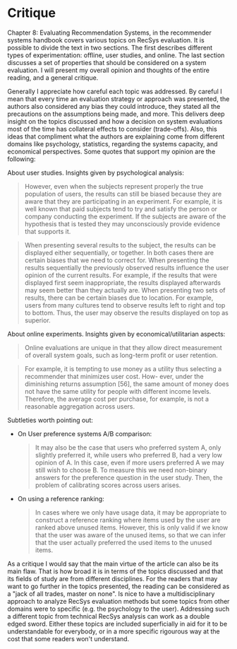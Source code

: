 # Critique

Chapter 8: Evaluating Recommendation Systems, in the recommender systems handbook covers various topics on RecSys evaluation. It is possible to divide the text in two sections. The first describes different types of experimentation: offline, user studies, and online. The last section discusses a set of properties that should be considered on a system evaluation. I will present my overall opinion and thoughts of the entire reading, and a general critique.

Generally I appreciate how careful each topic was addressed. By careful I mean that every time an evaluation strategy or approach was presented, the authors also considered any bias they could introduce, they stated all the precautions on the assumptions being made, and more. This delivers deep insight on the topics discussed and how a decision on system evaluations most of the time has collateral effects to consider (trade-offs). Also, this ideas that compliment what the authors are explaining come from different domains like psychology, statistics, regarding the systems capacity, and economical perspectives. Some quotes that support my opinion are the following:
  
About user studies. Insights given by psychological analysis:

  > However, even when the subjects represent properly the true population of users, the results can still be biased because they are aware that they are participating in an experiment. For example, it is well known that paid subjects tend to try and satisfy the person or company conducting the experiment. If the subjects are aware of the hypothesis that is tested they may unconsciously provide evidence that supports it.

  > When presenting several results to the subject, the results can be displayed either sequentially, or together. In both cases there are certain biases that we need to correct for. When presenting the results sequentially the previously observed results influence the user opinion of the current results. For example, if the results that were displayed first seem inappropriate, the results displayed afterwards may seem better than they actually are. When presenting two sets of results, there can be certain biases due to location. For example, users from many cultures tend to observe results left to right and top to bottom. Thus, the user may observe the results displayed on top as superior.


About online experiments. Insights given by economical/utilitarian aspects:

> Online evaluations are unique in that they allow direct measurement of overall system goals, such as long-term profit or user retention.

> For example, it is tempting to use money as a utility thus selecting a recommender that minimizes user cost. How- ever, under the diminishing returns assumption [56], the same amount of money does not have the same utility for people with different income levels. Therefore, the average cost per purchase, for example, is not a reasonable aggregation across users.

Subtleties worth pointing out:

- On User preference systems A/B comparison:

  > It may also be the case that users who preferred system A, only slightly preferred it, while users who preferred B, had a very low opinion of A. In this case, even if more users preferred A we may still wish to choose B. To measure this we need non-binary answers for the preference question in the user study. Then, the problem of calibrating scores across users arises.

- On using a reference ranking:

  > In cases where we only have usage data, it may be appropriate to construct a reference ranking where items used by the user are ranked above unused items. However, this is only valid if we know that the user was aware of the unused items, so that we can infer that the user actually preferred the used items to the unused items.


As a critique I would say that the main virtue of the article can also be its main flaw. That is how broad it is in terms of the topics discussed and that its fields of study are from different disciplines. For the readers that may want to go further in the topics presented, the reading can be considered as a "jack of all trades, master on none". Is nice to have a multidisciplinary approach to analyze RecSys evaluation methods but some topics from other domains were to specific (e.g. the psychology to the user). Addressing such a different topic from technical RecSys analysis can work as a double edged sword. Either these topics are included superficially in aid for it to be understandable for everybody, or in a more specific rigourous way at the cost that some readers won't understand.